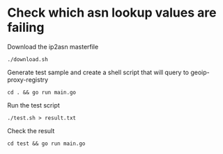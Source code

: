 # Check which asn lookup values are failing

Download the ip2asn masterfile

```
./download.sh
```

Generate test sample and create a shell script that will query to geoip-proxy-registry

```
cd . && go run main.go
```

Run the test script

```
./test.sh > result.txt
```

Check the result

```
cd test && go run main.go
```
